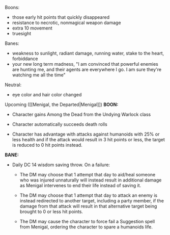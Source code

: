 Boons:
- those early hit points that quickly disappeared
- resistance to necrotic, nonmagical weapon damage
- extra 10 movement
- truesight

Banes:
- weakness to sunlight, radiant damage, running water, stake to the heart, forbiddance
- your new long term madness, "I am convinced that powerful enemies are hunting me, and their agents are everywhere I go. I am sure they're watching me all the time"

Neutral:
- eye color and hair color changed


Upcoming ([[Menigal, the Departed|Menigal]])
**BOON:**

- Character gains Among the Dead from the Undying Warlock class
    
- Character automatically succeeds death rolls
    
- Character has advantage with attacks against humanoids with 25% or less health and if the attack would result in 3 hit points or less, the target is reduced to 0 hit points instead.
    

**BANE:**

- Daily DC 14 wisdom saving throw. On a failure:
    
    - The DM may choose that 1 attempt that day to aid/heal someone who was injured unnaturally will instead result in additional damage as Menigal intervenes to end their life instead of saving it.
        
    - The DM may choose that 1 attempt that day to attack an enemy is instead redirected to another target, including a party member, if the damage from that attack will result in that alternative target being brought to 0 or less hit points.
        
    - The DM may cause the character to force fail a Suggestion spell from Menigal, ordering the character to spare a humanoids life.